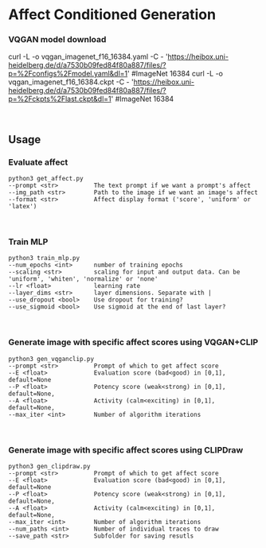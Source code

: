 # Affect Conditioned Generation


### VQGAN model download
curl -L -o vqgan_imagenet_f16_16384.yaml -C - 'https://heibox.uni-heidelberg.de/d/a7530b09fed84f80a887/files/?p=%2Fconfigs%2Fmodel.yaml&dl=1' #ImageNet 16384
curl -L -o vqgan_imagenet_f16_16384.ckpt -C - 'https://heibox.uni-heidelberg.de/d/a7530b09fed84f80a887/files/?p=%2Fckpts%2Flast.ckpt&dl=1' #ImageNet 16384

<br>

## Usage

### Evaluate affect

```
python3 get_affect.py
--prompt <str>          The text prompt if we want a prompt's affect
--img_path <str>        Path to the image if we want an image's affect
--format <str>          Affect display format ('score', 'uniform' or 'latex')
```
<br>

### Train MLP

```
python3 train_mlp.py
--num_epochs <int>      number of training epochs
--scaling <str>         scaling for input and output data. Can be 'uniform', 'whiten', 'normalize' or 'none'
--lr <float>            learning rate
--layer_dims <str>      layer dimensions. Separate with |
--use_dropout <bool>    Use dropout for training?
--use_sigmoid <bool>    Use sigmoid at the end of last layer?
```
<br>

### Generate image with specific affect scores using VQGAN+CLIP

```
python3 gen_vqganclip.py
--prompt <str>          Prompt of which to get affect score
--E <float>             Evaluation score (bad<good) in [0,1], default=None
--P <float>             Potency score (weak<strong) in [0,1], default=None,
--A <float>             Activity (calm<exciting) in [0,1], default=None,
--max_iter <int>        Number of algorithm iterations
```
<br>

### Generate image with specific affect scores using CLIPDraw
```
python3 gen_clipdraw.py
--prompt <str>          Prompt of which to get affect score
--E <float>             Evaluation score (bad<good) in [0,1], default=None
--P <float>             Potency score (weak<strong) in [0,1], default=None,
--A <float>             Activity (calm<exciting) in [0,1], default=None,
--max_iter <int>        Number of algorithm iterations
--num_paths <int>       Number of individual traces to draw
--save_path <str>       Subfolder for saving resutls
```